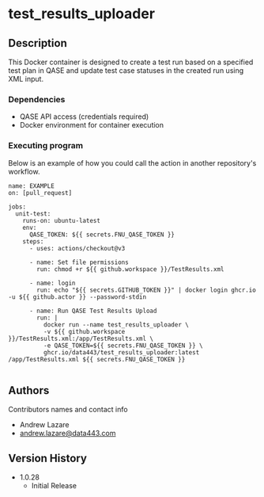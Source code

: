 # test_results_uploader

## Description

This Docker container is designed to create a test run based on a specified test plan in QASE and update test case statuses in the created run using XML input. 

### Dependencies

* QASE API access (credentials required)
* Docker environment for container execution

### Executing program

Below is an example of how you could call the action in another repository's workflow.

```
name: EXAMPLE
on: [pull_request]

jobs:
  unit-test:
    runs-on: ubuntu-latest
    env:
      QASE_TOKEN: ${{ secrets.FNU_QASE_TOKEN }}
    steps:
      - uses: actions/checkout@v3
      
      - name: Set file permissions
        run: chmod +r ${{ github.workspace }}/TestResults.xml

      - name: login
        run: echo "${{ secrets.GITHUB_TOKEN }}" | docker login ghcr.io -u ${{ github.actor }} --password-stdin

      - name: Run QASE Test Results Upload
        run: |
          docker run --name test_results_uploader \
          -v ${{ github.workspace }}/TestResults.xml:/app/TestResults.xml \
          -e QASE_TOKEN=${{ secrets.FNU_QASE_TOKEN }} \
          ghcr.io/data443/test_results_uploader:latest /app/TestResults.xml ${{ secrets.FNU_QASE_TOKEN }}


```
## Authors

Contributors names and contact info

* Andrew Lazare
* andrew.lazare@data443.com

## Version History

* 1.0.28
    * Initial Release